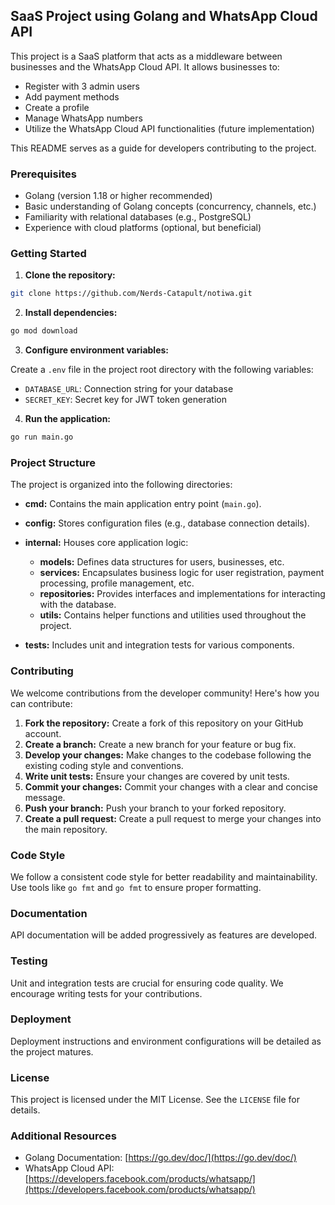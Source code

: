 
## SaaS Project using Golang and WhatsApp Cloud API

This project is a SaaS platform that acts as a middleware between businesses and the WhatsApp Cloud API. It allows businesses to:

- Register with 3 admin users
- Add payment methods
- Create a profile
- Manage WhatsApp numbers
- Utilize the WhatsApp Cloud API functionalities (future implementation)

This README serves as a guide for developers contributing to the project.

### Prerequisites

* Golang (version 1.18 or higher recommended)
* Basic understanding of Golang concepts (concurrency, channels, etc.)
* Familiarity with relational databases (e.g., PostgreSQL)
* Experience with cloud platforms (optional, but beneficial)

### Getting Started

1. **Clone the repository:**

```bash {"id":"01HSANE19M69WVJ4T9QVG2BEDW"}
git clone https://github.com/Nerds-Catapult/notiwa.git
```

2. **Install dependencies:**

```bash {"id":"01HSANE19M69WVJ4T9QY2MYK3M"}
go mod download
```

3. **Configure environment variables:**

Create a `.env` file in the project root directory with the following variables:

- `DATABASE_URL`: Connection string for your database
- `SECRET_KEY`: Secret key for JWT token generation

4. **Run the application:**

```bash {"id":"01HSANE19M69WVJ4T9QZ2VB76E"}
go run main.go
```

### Project Structure

The project is organized into the following directories:

- **cmd:** Contains the main application entry point (`main.go`).
- **config:** Stores configuration files (e.g., database connection details).
- **internal:** Houses core application logic:
   - **models:** Defines data structures for users, businesses, etc.
   - **services:** Encapsulates business logic for user registration, payment processing, profile management, etc.
   - **repositories:** Provides interfaces and implementations for interacting with the database.
   - **utils:** Contains helper functions and utilities used throughout the project.

- **tests:** Includes unit and integration tests for various components.

### Contributing

We welcome contributions from the developer community! Here's how you can contribute:

1. **Fork the repository:** Create a fork of this repository on your GitHub account.
2. **Create a branch:** Create a new branch for your feature or bug fix.
3. **Develop your changes:** Make changes to the codebase following the existing coding style and conventions.
4. **Write unit tests:** Ensure your changes are covered by unit tests.
5. **Commit your changes:** Commit your changes with a clear and concise message.
6. **Push your branch:** Push your branch to your forked repository.
7. **Create a pull request:** Create a pull request to merge your changes into the main repository.

### Code Style

We follow a consistent code style for better readability and maintainability. Use tools like `go fmt` and `go fmt` to ensure proper formatting.

### Documentation

API documentation will be added progressively as features are developed.

### Testing

Unit and integration tests are crucial for ensuring code quality. We encourage writing tests for your contributions.

### Deployment

Deployment instructions and environment configurations will be detailed as the project matures.

### License

This project is licensed under the MIT License. See the `LICENSE` file for details.

### Additional Resources

- Golang Documentation: [https://go.dev/doc/](https://go.dev/doc/)
- WhatsApp Cloud API: [https://developers.facebook.com/products/whatsapp/](https://developers.facebook.com/products/whatsapp/)

